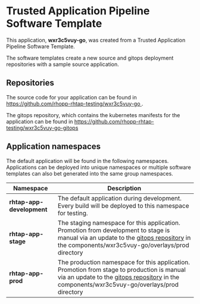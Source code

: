# Trusted Application Pipeline Software Template

This application, **wxr3c5vuy-go**, was created from a Trusted Application Pipeline Software Template.

The software templates create a new source and gitops deployment repositories with a sample source application. 

## Repositories

The source code for your application can be found in [https://github.com/rhopp-rhtap-testing/wxr3c5vuy-go ](https://github.com/rhopp-rhtap-testing/wxr3c5vuy-go ).
 
The gitops repository, which contains the kubernetes manifests for the application can be found in 
[https://github.com/rhopp-rhtap-testing/wxr3c5vuy-go-gitops ](https://github.com/rhopp-rhtap-testing/wxr3c5vuy-go-gitops ) 

## Application namespaces 

The default application will be found in the following namespaces. Applications can be deployed into unique namespaces or multiple software templates can also bet generated into the same group namespaces.  

|  Namespace   |  Description   |  
| -------- | -------- |   
| **rhtap-app-development** | The default application during development. Every build will be deployed to this namespace for testing. | 
| **rhtap-app-stage** | The staging namespace for this application. Promotion from development to stage is manual via an update to the [gitops repository](https://github.com/rhopp-rhtap-testing/wxr3c5vuy-go-gitops ) in the components/wxr3c5vuy-go/overlays/prod directory |  
| **rhtap-app-prod** | The production namespace for this application. Promotion from stage to production is manual via an update to the [gitops repository](https://github.com/rhopp-rhtap-testing/wxr3c5vuy-go-gitops ) in the components/wxr3c5vuy-go/overlays/prod directory | 